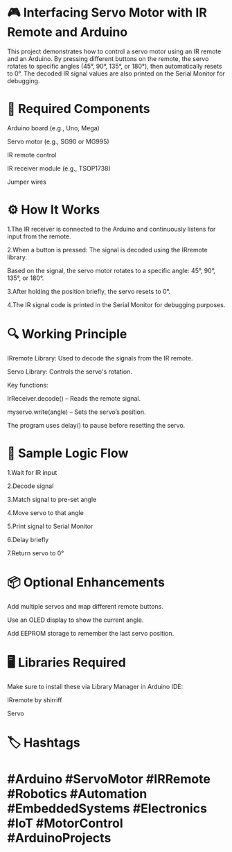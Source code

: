 # 🎮 Interfacing Servo Motor with IR Remote and Arduino
This project demonstrates how to control a servo motor using an IR remote and an Arduino. By pressing different buttons on the remote, the servo rotates to specific angles (45°, 90°, 135°, or 180°), then automatically resets to 0°. The decoded IR signal values are also printed on the Serial Monitor for debugging.
# 🧰 Required Components
Arduino board (e.g., Uno, Mega)

Servo motor (e.g., SG90 or MG995)

IR remote control

IR receiver module (e.g., TSOP1738)

Jumper wires
# ⚙️ How It Works
1.The IR receiver is connected to the Arduino and continuously listens for input from the remote.

2.When a button is pressed:
The signal is decoded using the IRremote library.

Based on the signal, the servo motor rotates to a specific angle:
45°, 90°, 135°, or 180°.

3.After holding the position briefly, the servo resets to 0°.

4.The IR signal code is printed in the Serial Monitor for debugging purposes.
# 🔍 Working Principle
IRremote Library: Used to decode the signals from the IR remote.

Servo Library: Controls the servo's rotation.

Key functions:

IrReceiver.decode() – Reads the remote signal.

myservo.write(angle) – Sets the servo’s position.

The program uses delay() to pause before resetting the servo.
# 🧪 Sample Logic Flow
1.Wait for IR input

2.Decode signal

3.Match signal to pre-set angle

4.Move servo to that angle

5.Print signal to Serial Monitor

6.Delay briefly

7.Return servo to 0°
# 📦 Optional Enhancements
Add multiple servos and map different remote buttons.

Use an OLED display to show the current angle.

Add EEPROM storage to remember the last servo position.
# 🖥️ Libraries Required
Make sure to install these via Library Manager in Arduino IDE:

IRremote by shirriff

Servo
# 🏷️ Hashtags
# #Arduino #ServoMotor #IRRemote #Robotics #Automation #EmbeddedSystems #Electronics #IoT #MotorControl #ArduinoProjects

